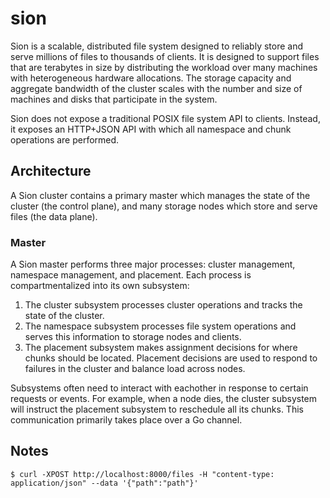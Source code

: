 # sion

Sion is a scalable, distributed file system designed to reliably store and serve millions of files to thousands of clients. It is designed to support files that are terabytes in size by distributing the workload over many machines with heterogeneous hardware allocations. The storage capacity and aggregate bandwidth of the cluster scales with the number and size of machines and disks that participate in the system.

Sion does not expose a traditional POSIX file system API to clients. Instead, it exposes an HTTP+JSON API with which all namespace and chunk operations are performed. 

## Architecture
A Sion cluster contains a primary master which manages the state of the cluster (the control plane), and many storage nodes which store and serve files (the data plane).

### Master
A Sion master performs three major processes: cluster management, namespace management, and placement. Each process is compartmentalized into its own subsystem:
1. The cluster subsystem processes cluster operations and tracks the state of the cluster.
2. The namespace subsystem processes file system operations and serves this information to storage nodes and clients.
3. The placement subsystem makes assignment decisions for where chunks should be located. Placement decisions are used to respond to failures in the cluster and balance load across nodes.

Subsystems often need to interact with eachother in response to certain requests or events. For example, when a node dies, the cluster subsystem will instruct the placement subsystem to reschedule all its chunks. This communication primarily takes place over a Go channel.

## Notes
```
$ curl -XPOST http://localhost:8000/files -H "content-type: application/json" --data '{"path":"path"}'
```
